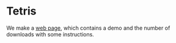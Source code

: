 # Tetris
We make a [web page](https://github.com/bobhaotian/Tetris/blob/8a37bfddc43f28226871bbe4b0f70e771091efaf/Web_page.md), which contains a demo and the number of downloads with some instructions. 
